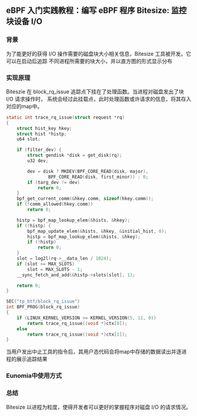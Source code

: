 ## eBPF 入门实践教程：编写 eBPF 程序 Bitesize: 监控块设备 I/O

### 背景

为了能更好的获得 I/O 操作需要的磁盘块大小相关信息，Bitesize 工具被开发。它可以在启动后追踪
不同进程所需要的块大小，并以直方图的形式显示分布

### 实现原理

Biteszie 在 block_rq_issue 追踪点下挂在了处理函数。当进程对磁盘发出了块 I/O 请求操作时，
系统会经过此挂载点，此时处理函数或许请求的信息，将其存入对应的map中。
```c
static int trace_rq_issue(struct request *rq)
{
	struct hist_key hkey;
	struct hist *histp;
	u64 slot;

	if (filter_dev) {
		struct gendisk *disk = get_disk(rq);
		u32 dev;

		dev = disk ? MKDEV(BPF_CORE_READ(disk, major),
				BPF_CORE_READ(disk, first_minor)) : 0;
		if (targ_dev != dev)
			return 0;
	}
	bpf_get_current_comm(&hkey.comm, sizeof(hkey.comm));
	if (!comm_allowed(hkey.comm))
		return 0;

	histp = bpf_map_lookup_elem(&hists, &hkey);
	if (!histp) {
		bpf_map_update_elem(&hists, &hkey, &initial_hist, 0);
		histp = bpf_map_lookup_elem(&hists, &hkey);
		if (!histp)
			return 0;
	}
	slot = log2l(rq->__data_len / 1024);
	if (slot >= MAX_SLOTS)
		slot = MAX_SLOTS - 1;
	__sync_fetch_and_add(&histp->slots[slot], 1);

	return 0;
}

SEC("tp_btf/block_rq_issue")
int BPF_PROG(block_rq_issue)
{
	if (LINUX_KERNEL_VERSION >= KERNEL_VERSION(5, 11, 0))
		return trace_rq_issue((void *)ctx[0]);
	else
		return trace_rq_issue((void *)ctx[1]);
}
```

当用户发出中止工具的指令后，其用户态代码会将map中存储的数据读出并逐进程的展示追踪结果

### Eunomia中使用方式


### 总结
Bitesize 以进程为粒度，使得开发者可以更好的掌握程序对磁盘 I/O 的请求情况。
